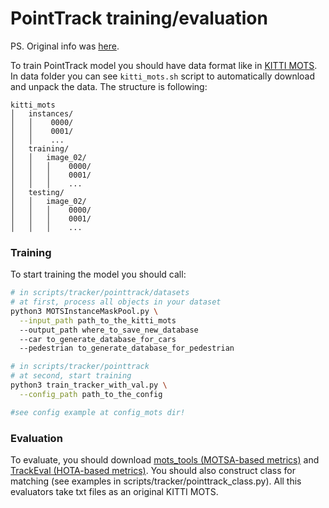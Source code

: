 # PointTrack training/evaluation

PS. Original info was [here](https://github.com/detectRecog/PointTrack).

To train PointTrack model you should have data format like in [KITTI MOTS](http://www.cvlibs.net/datasets/kitti/eval_mots.php). In data folder you can see `kitti_mots.sh` script to automatically download and unpack the data. The structure is following:

```
kitti_mots
│   instances/
│   │    0000/
│   │    0001/
│   │    ...
│   training/
│   │   image_02/
│   │   │    0000/
│   │   │    0001/
│   │   │    ...  
│   testing/
│   │   image_02/
│   │   │    0000/
│   │   │    0001/
│   │   │    ... 
```
### Training

To start training the model you should call:
```bash
# in scripts/tracker/pointtrack/datasets
# at first, process all objects in your dataset
python3 MOTSInstanceMaskPool.py \
  --input_path path_to_the_kitti_mots
  --output_path where_to_save_new_database
  --car to_generate_database_for_cars
  --pedestrian to_generate_database_for_pedestrian

# in scripts/tracker/pointtrack
# at second, start training
python3 train_tracker_with_val.py \
  --config_path path_to_the_config

#see config example at config_mots dir! 
```

### Evaluation

To evaluate, you should download [mots_tools (MOTSA-based metrics)](https://github.com/VisualComputingInstitute/mots_tools) and [TrackEval (HOTA-based metrics)](https://github.com/JonathonLuiten/TrackEval). You should also construct class for matching (see examples in scripts/tracker/pointtrack_class.py). All this evaluators take txt files as an original KITTI MOTS.